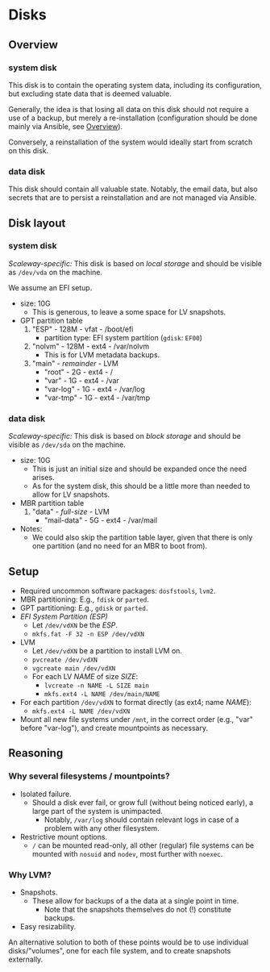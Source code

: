 # Disks

## Overview

### system disk

This disk is to contain the operating system data, including its configuration,
but excluding state data that is deemed valuable.

Generally, the idea is that losing all data on this disk should not require
a use of a backup, but merely a re-installation (configuration should be done
mainly via Ansible, see [Overview](/doc/overview.md)).

Conversely, a reinstallation of the system would ideally start from scratch
on this disk.


### data disk

This disk should contain all valuable state.  Notably, the email data, but also
secrets that are to persist a reinstallation and are not managed via Ansible.


## Disk layout

### system disk

*Scaleway-specific:* This disk is based on *local storage* and should be
visible as `/dev/vda` on the machine.

We assume an EFI setup.

* size: 10G
    - This is generous, to leave a some space for LV snapshots.
* GPT partition table
    1. "ESP"   - 128M        - vfat - /boot/efi
        - partition type: EFI system partition (`gdisk`: `EF00`)
    2. "nolvm" - 128M        - ext4 - /var/nolvm
        - This is for LVM metadata backups.
    3. "main"  - *remainder* - LVM
        * "root"    - 2G - ext4 - /
        * "var"     - 1G - ext4 - /var
        * "var-log" - 1G - ext4 - /var/log
        * "var-tmp" - 1G - ext4 - /var/tmp


### data disk

*Scaleway-specific:* This disk is based on *block storage* and should be
visible as `/dev/sda` on the machine.

* size: 10G
    - This is just an initial size and should be expanded once the need arises.
    - As for the system disk, this should be a little more than needed to allow
      for LV snapshots.
* MBR partition table
    1. "data" - *full-size* - LVM
        * "mail-data" - 5G - ext4 - /var/mail
* Notes:
    - We could also skip the partition table layer, given that there is only
      one partition (and no need for an MBR to boot from).


## Setup

* Required uncommon software packages: `dosfstools`, `lvm2`.
* MBR partitioning: E.g., `fdisk` or `parted`.
* GPT partitioning: E.g., `gdisk` or `parted`.
* *EFI System Partition (ESP)*
    * Let `/dev/vdXN` be the *ESP*.
    * `mkfs.fat -F 32 -n ESP /dev/vdXN`
* LVM
    * Let `/dev/vdXN` be a partition to install LVM on.
    * `pvcreate /dev/vdXN`
    * `vgcreate main /dev/vdXN`
    * For each LV *NAME* of size *SIZE*:
        - `lvcreate -n NAME -L SIZE main`
        - `mkfs.ext4 -L NAME /dev/main/NAME`
* For each partition `/dev/vdXN` to format directly (as ext4; name *NAME*):
    - `mkfs.ext4 -L NAME /dev/vdXN`
* Mount all new file systems under `/mnt`, in the correct order (e.g., "var"
  before "var-log"), and create mountpoints as necessary.


## Reasoning

### Why several filesystems / mountpoints?

* Isolated failure.
    - Should a disk ever fail, or grow full (without being noticed early),
      a large part of the system is unimpacted.
        - Notably, `/var/log` should contain relevant logs in case of
          a problem with any other filesystem.
* Restrictive mount options.
    - `/` can be mounted read-only, all other (regular) file systems can be
      mounted with `nosuid` and `nodev`, most further with `noexec`.


### Why LVM?

* Snapshots.
    - These allow for backups of a the data at a single point in time.
        - Note that the snapshots themselves do not (!) constitute backups.
* Easy resizability.

An alternative solution to both of these points would be to use individual
disks/"volumes", one for each file system, and to create snapshots externally.
